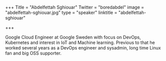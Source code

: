 +++
Title = "Abdelfettah Sghiouar"
Twitter = "boredabdel"
image = "abdelfettah-sghiouar.jpg"
type = "speaker"
linktitle = "abdelfettah-sghiouar"

+++

Google Cloud Engineer at Google Sweden with focus on DevOps, Kubernetes and interest in IoT and Machine learning. Previous to that he worked several years as a DevOps engineer and sysadmin, long time Linux fan and big OSS supporter.

